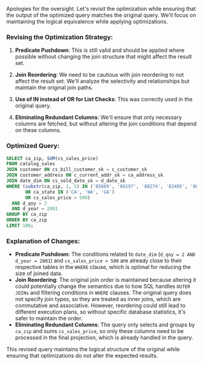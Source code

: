 Apologies for the oversight. Let's revisit the optimization while ensuring that the output of the optimized query matches the original query. We'll focus on maintaining the logical equivalence while applying optimizations.

### Revising the Optimization Strategy:

1. **Predicate Pushdown**: This is still valid and should be applied where possible without changing the join structure that might affect the result set.

2. **Join Reordering**: We need to be cautious with join reordering to not affect the result set. We'll analyze the selectivity and relationships but maintain the original join paths.

3. **Use of IN instead of OR for List Checks**: This was correctly used in the original query.

4. **Eliminating Redundant Columns**: We'll ensure that only necessary columns are fetched, but without altering the join conditions that depend on these columns.

### Optimized Query:
```sql
SELECT ca_zip, SUM(cs_sales_price)
FROM catalog_sales
JOIN customer ON cs_bill_customer_sk = c_customer_sk
JOIN customer_address ON c_current_addr_sk = ca_address_sk
JOIN date_dim ON cs_sold_date_sk = d_date_sk
WHERE (substr(ca_zip, 1, 5) IN ('85669', '86197', '88274', '83405', '86475', '85392', '85460', '80348', '81792')
       OR ca_state IN ('CA', 'WA', 'GA')
       OR cs_sales_price > 500)
  AND d_qoy = 2
  AND d_year = 2001
GROUP BY ca_zip
ORDER BY ca_zip
LIMIT 100;
```

### Explanation of Changes:
- **Predicate Pushdown**: The conditions related to `date_dim` (`d_qoy = 2 AND d_year = 2001`) and `cs_sales_price > 500` are already close to their respective tables in the `WHERE` clause, which is optimal for reducing the size of joined data.
- **Join Reordering**: The original join order is maintained because altering it could potentially change the semantics due to how SQL handles `OUTER JOINs` and filtering conditions in `WHERE` clauses. The original query does not specify join types, so they are treated as inner joins, which are commutative and associative. However, reordering could still lead to different execution plans, so without specific database statistics, it's safer to maintain the order.
- **Eliminating Redundant Columns**: The query only selects and groups by `ca_zip` and sums `cs_sales_price`, so only these columns need to be processed in the final projection, which is already handled in the query.

This revised query maintains the logical structure of the original while ensuring that optimizations do not alter the expected results.